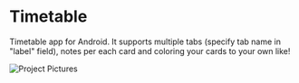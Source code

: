 # Timetable

Timetable app for Android. It supports multiple tabs (specify tab name in "label" field), notes per each card and coloring your cards to your own like!

![Project Pictures](https://user-images.githubusercontent.com/56861796/96133569-a277a280-0f03-11eb-875b-36fa4ef2b30c.png)
